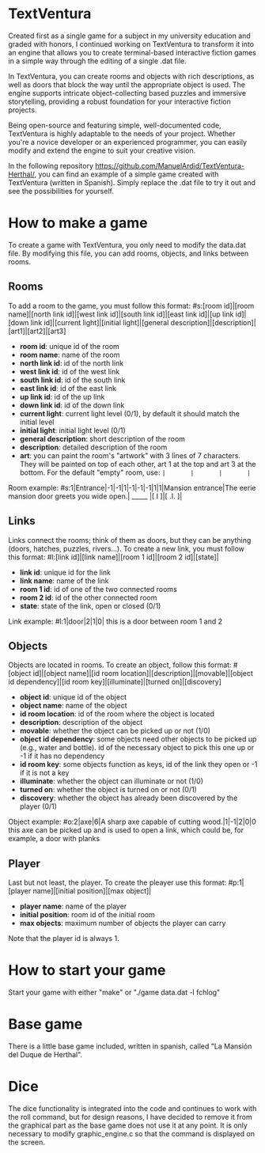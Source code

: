 # TextVentura
Created first as a single game for a subject in my university education and graded with honors, I continued working on TextVentura to transform it into an engine that allows you to create terminal-based interactive fiction games in a simple way through the editing of a single .dat file.

In TextVentura, you can create rooms and objects with rich descriptions, as well as doors that block the way until the appropriate object is used. The engine supports intricate object-collecting based puzzles and immersive storytelling, providing a robust foundation for your interactive fiction projects.

Being open-source and featuring simple, well-documented code, TextVentura is highly adaptable to the needs of your project. Whether you're a novice developer or an experienced programmer, you can easily modify and extend the engine to suit your creative vision.

In the following repository https://github.com/ManuelArdid/TextVentura-Herthal/, you can find an example of a simple game created with TextVentura (written in Spanish). Simply replace the .dat file to try it out and see the possibilities for yourself.

# How to make a game
To create a game with TextVentura, you only need to modify the data.dat file. By modifying this file, you can add rooms, objects, and links between rooms.

## Rooms
To add a room to the game, you must follow this format:
#s:[room id]|[room name]|[north link id]|[west link id]|[south link id]|[east link id]|[up link id]|[down link id]|[current light]|[initial light]|[general description]|[description]|[art1]|[art2]|[art3]
- **room id**: unique id of the room
- **room name**: name of the room
- **north link id**: id of the north link
- **west link id**: id of the west link
- **south link id**: id of the south link
- **east link id**: id of the east link
- **up link id**: id of the up link
- **down link id**: id of the down link
- **current light**: current light level (0/1), by default it should match the initial level
- **initial light**: initial light level (0/1)
- **general description**: short description of the room
- **description**: detailed description of the room
- **art**: you can paint the room's "artwork" with 3 lines of 7 characters. They will be painted on top of each other, art 1 at the top and art 3 at the bottom. For the default "empty" room, use: `|       |       |       |`

Room example:
#s:1|Entrance|-1|-1|1|-1|-1|-1|1|1|Mansion entrance|The eerie mansion door greets you wide open.| _____ |[ I ]|[ .I. ]|

## Links
Links connect the rooms; think of them as doors, but they can be anything (doors, hatches, puzzles, rivers...). To create a new link, you must follow this format:
#l:[link id]|[link name]|[room 1 id]|[room 2 id]|[state]|
- **link id**: unique id for the link
- **link name**: name of the link
- **room 1 id**: id of one of the two connected rooms
- **room 2 id**: id of the other connected room
- **state**: state of the link, open or closed (0/1)
  
Link example:
#l:1|door|2|1|0| this is a door between room 1 and 2

## Objects
Objects are located in rooms. To create an object, follow this format:
#[object id]|[object name]|[id room location]|[description]|[movable]|[object id dependency]|[id room key]|[illuminate]|[turned on]|[discovery]
- **object id**: unique id of the object
- **object name**: name of the object
- **id room location**: id of the room where the object is located
- **description**: description of the object
- **movable**: whether the object can be picked up or not (1/0)
- **object id dependency**: some objects need other objects to be picked up (e.g., water and bottle). id of the necessary object to pick this one up or -1 if it has no dependency
- **id room key**: some objects function as keys, id of the link they open or -1 if it is not a key
- **illuminate**: whether the object can illuminate or not (1/0)
- **turned on**: whether the object is turned on or not (0/1)
- **discovery**: whether the object has already been discovered by the player (0/1)
  
Object example:
#o:2|axe|6|A sharp axe capable of cutting wood.|1|-1|2|0|0 this axe can be picked up and is used to open a link, which could be, for example, a door with planks

## Player
Last but not least, the player. To create the pleayer use this format:
#p:1|[player name]|[initial position]|[max object]| 
- **player name**: name of the player
- **initial position**: room id of the initial room 
- **max objects**: maximum number of objects the player can carry

Note that the player id is always 1.

# How to start your game
Start your game with either "make" or "./game data.dat -l fchlog"

# Base game
There is a little base game included, written in spanish, called "La Mansión del Duque de Herthal".

# Dice
The dice functionality is integrated into the code and continues to work with the roll command, but for design reasons, I have decided to remove it from the graphical part as the base game does not use it at any point.
It is only necessary to modify graphic_engine.c so that the command is displayed on the screen.
